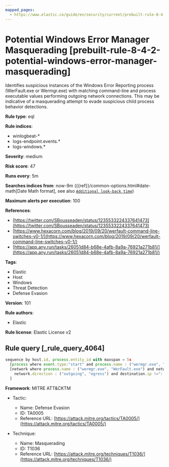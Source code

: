 ```yaml
---
mapped_pages:
  - https://www.elastic.co/guide/en/security/current/prebuilt-rule-8-4-2-potential-windows-error-manager-masquerading.html
---
```


# Potential Windows Error Manager Masquerading [prebuilt-rule-8-4-2-potential-windows-error-manager-masquerading]

Identifies suspicious instances of the Windows Error Reporting process (WerFault.exe or Wermgr.exe) with matching command-line and process executable values performing outgoing network connections. This may be indicative of a masquerading attempt to evade suspicious child process behavior detections.

**Rule type**: eql

**Rule indices**:

* winlogbeat-*
* logs-endpoint.events.*
* logs-windows.*

**Severity**: medium

**Risk score**: 47

**Runs every**: 5m

**Searches indices from**: now-9m ({{ref}}/common-options.html#date-math[Date Math format], see also [`Additional look-back time`](docs-content://solutions/security/detect-and-alert/create-detection-rule.md#rule-schedule))

**Maximum alerts per execution**: 100

**References**:

* [https://twitter.com/SBousseaden/status/1235533224337641473](https://twitter.com/SBousseaden/status/1235533224337641473)
* [https://www.hexacorn.com/blog/2019/09/20/werfault-command-line-switches-v0-1/](https://www.hexacorn.com/blog/2019/09/20/werfault-command-line-switches-v0-1/)
* [https://app.any.run/tasks/26051d84-b68e-4afb-8a9a-76921a271b81/](https://app.any.run/tasks/26051d84-b68e-4afb-8a9a-76921a271b81/)

**Tags**:

* Elastic
* Host
* Windows
* Threat Detection
* Defense Evasion

**Version**: 101

**Rule authors**:

* Elastic

**Rule license**: Elastic License v2

## Rule query [_rule_query_4064]

```js
sequence by host.id, process.entity_id with maxspan = 5s
  [process where event.type:"start" and process.name : ("wermgr.exe", "WerFault.exe") and process.args_count == 1]
  [network where process.name : ("wermgr.exe", "WerFault.exe") and network.protocol != "dns" and
    network.direction : ("outgoing", "egress") and destination.ip !="::1" and destination.ip !="127.0.0.1"
  ]
```

**Framework**: MITRE ATT&CKTM

* Tactic:

    * Name: Defense Evasion
    * ID: TA0005
    * Reference URL: [https://attack.mitre.org/tactics/TA0005/](https://attack.mitre.org/tactics/TA0005/)

* Technique:

    * Name: Masquerading
    * ID: T1036
    * Reference URL: [https://attack.mitre.org/techniques/T1036/](https://attack.mitre.org/techniques/T1036/)



